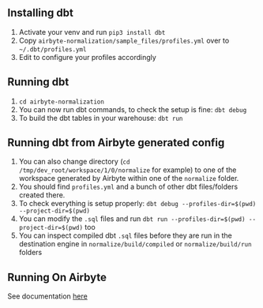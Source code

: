 ## Installing dbt

1. Activate your venv and run `pip3 install dbt`
1. Copy `airbyte-normalization/sample_files/profiles.yml` over to `~/.dbt/profiles.yml`
1. Edit to configure your profiles accordingly

## Running dbt

1. `cd airbyte-normalization`
1. You can now run dbt commands, to check the setup is fine: `dbt debug`
1. To build the dbt tables in your warehouse: `dbt run`

## Running dbt from Airbyte generated config

1. You can also change directory (`cd /tmp/dev_root/workspace/1/0/normalize` for example) to one of the workspace generated by Airbyte within one of the `normalize` folder.
1. You should find `profiles.yml` and a bunch of other dbt files/folders created there.
1. To check everything is setup properly: `dbt debug --profiles-dir=$(pwd) --project-dir=$(pwd)`
1. You can modify the `.sql` files and run `dbt run --profiles-dir=$(pwd) --project-dir=$(pwd)` too
1. You can inspect compiled dbt `.sql` files before they are run in the destination engine in `normalize/build/compiled` or `normalize/build/run` folders

## Running On Airbyte

See documentation [here](custom-dbt-transformations.md)
